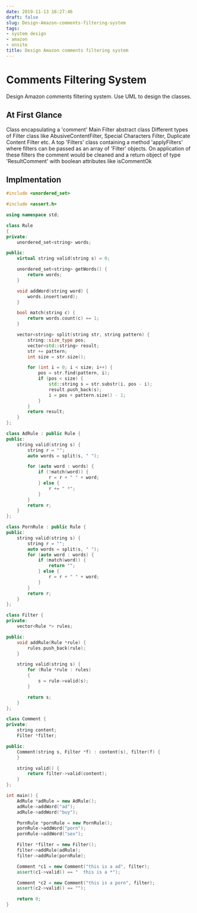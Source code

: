 ```yaml
---
date: 2019-11-13 16:27:46
draft: false
slug: Design-Amazon-comments-filtering-system
tags:
- system design
- amazon
- onsite
title: Design Amazon comments filtering system
---
```


# Comments Filtering System
Design Amazon comments filtering system. Use UML to design the classes.
<!-- more -->

## At First Glance
Class encapsulating a 'comment'
Main Filter abstract class
Different types of Filter class like AbusiveContentFilter, Special Characters Filter, Duplicate Content Filter etc.
A top 'Filters' class containing a method 'applyFilters' where filters can be passed as an array of 'Filter' objects.
On application of these filters the comment would be cleaned and a return object of type 'ResultComment' with boolean attributes like isCommentOk

## Implmentation
```c++
#include <unordered_set>

#include <assert.h>

using namespace std;

class Rule
{
private:
    unordered_set<string> words;

public:
    virtual string valid(string s) = 0;

    unordered_set<string> getWords() {
        return words;
    }

    void addWord(string word) {
        words.insert(word);
    }

    bool match(string c) {
        return words.count(c) == 1;
    }

    vector<string> split(string str, string pattern) {
        string::size_type pos;
        vector<std::string> result;
        str += pattern;
        int size = str.size();

        for (int i = 0; i < size; i++) {
            pos = str.find(pattern, i);
            if (pos < size) {
                std::string s = str.substr(i, pos - i);
                result.push_back(s);
                i = pos + pattern.size() - 1;
            }
        }
        return result;
    }
};

class AdRule : public Rule {
public:
    string valid(string s) {
        string r = "";
        auto words = split(s, " ");

        for (auto word : words) {
            if (!match(word)) {
                r = r + " " + word;
            } else {
                r += " *";
            }
        }
        return r;
    }
};

class PornRule : public Rule {
public:
    string valid(string s) {
        string r = "";
        auto words = split(s, " ");
        for (auto word : words) {
            if (match(word)) {
                return "";
            } else {
                r = r + " " + word;
            }
        }
        return r;
    }
};

class Filter {
private:
    vector<Rule *> rules;

public:
    void addRule(Rule *rule) {
        rules.push_back(rule);
    }

    string valid(string s) {
        for (Rule *rule : rules)
        {
            s = rule->valid(s);
        }

        return s;
    }
};

class Comment {
private:
    string content;
    Filter *filter;

public:
    Comment(string s, Filter *f) : content(s), filter(f) {
    }

    string valid() {
        return filter->valid(content);
    }
};

int main() {
    AdRule *adRule = new AdRule();
    adRule->addWord("ad");
    adRule->addWord("buy");

    PornRule *pornRule = new PornRule();
    pornRule->addWord("porn");
    pornRule->addWord("sex");

    Filter *filter = new Filter();
    filter->addRule(adRule);
    filter->addRule(pornRule);

    Comment *c1 = new Comment("this is a ad", filter);
    assert(c1->valid() == "  this is a *");

    Comment *c2 = new Comment("this is a porn", filter);
    assert(c2->valid() == "");

    return 0;
}
```